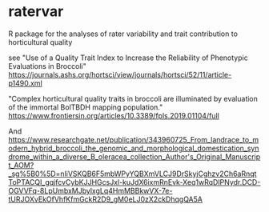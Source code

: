 # ratervar
R package for the analyses of rater variability and trait contribution to horticultural quality


see "Use of a Quality Trait Index to Increase the Reliability of Phenotypic Evaluations in Broccoli" https://journals.ashs.org/hortsci/view/journals/hortsci/52/11/article-p1490.xml 

"Complex horticultural quality traits in broccoli are illuminated by evaluation of the immortal BolTBDH mapping population." https://www.frontiersin.org/articles/10.3389/fpls.2019.01104/full 

And https://www.researchgate.net/publication/343960725_From_landrace_to_modern_hybrid_broccoli_the_genomic_and_morphological_domestication_syndrome_within_a_diverse_B_oleracea_collection_Author's_Original_Manuscript_AOM?_sg%5B0%5D=nliVSKQB6F5mbWPyYQBXmVLCJ9DrSkyjCghzv2Ch6aRnqtToPTACQI_gqjfcvCybKJJHGcsJxl-kuJdX6ixmRnEvk-Xeq1wRqDIPNydr.DCD-OGVVFq-8LpUmbxMJbylxgLq4HmMBBkwVX-7e-tURJOXvEkOfVhfKfmGckR2D9_gM0eLJ0zX2ckDhqgQA5A 
